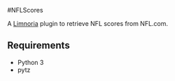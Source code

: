 #NFLScores

A [Limnoria](https://github.com/ProgVal/Limnoria) plugin to retrieve NFL scores from NFL.com.

## Requirements
* Python 3
* pytz
